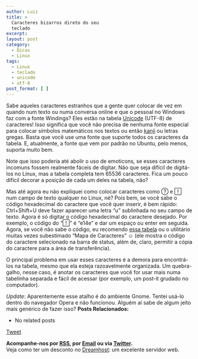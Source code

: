 ```yaml
---
author: Luiz
title: >
  Caracteres bizarros direto do seu
  teclado
excerpt:
layout: post
category:
  - Dicas
  - Linux
tags:
  - Linux
  - teclado
  - unicode
  - utf-8
post_format: [ ]
---
```

Sabe aqueles caracteres estranhos que a gente quer colocar de vez em quando num texto ou numa conversa online e que o pessoal no Windows faz com a fonte Windings? Eles estão na tabela [Unicode][1] (UTF-8) de caracteres! Isso significa que você não precisa de nenhuma fonte especial para colocar símbolos matemáticos nos textos ou então [kanji][2] ou letras gregas. Basta que você use uma fonte que suporte todos os caracteres da tabela. E, atualmente, a fonte que vem por padrão no Ubuntu, pelo menos, suporta muito bem.

Note que isso poderia até abolir o uso de emoticons, se esses caracteres incomuns fossem realmente fáceis de digitar. Não que seja difícil de digitá-los no Linux, mas a tabela completa tem 65536 caracteres. Fica um pouco difícil decorar a posição de cada um deles na tabela, não?

Mas até agora eu não expliquei como colocar caracteres como  e  num campo de texto qualquer no Linux, né? Pois bem, se você sabe o código hexadecimal do caractere que você quer inserir, é bem rápido: Ctrl+Shift+U deve fazer aparecer uma letra “u” sublinhada no seu campo de texto. Agora é só digitar o código hexadecimal do caractere desejado. Por exemplo, o código do “” é “e14e” e dar um espaço ou enter em seguida. Agora, se você não sabe o código, eu recomendo [essa tabela][3] ou o utilitário muitas vezes subestimado “Mapa de Caracteres” ☺ (ele mostra o código do caractere selecionado na barra de status, além de, claro, permitir a cópia do caractere para a área de transferência).

O principal problema em usar esses caracteres é a demora para encontrá-los na tabela, mesmo que ela esteja razoavelmente organizada. Um quebra-galho, nesse caso, é anotar os caracteres que você for usar mais numa tabelinha separada e fácil de acessar (por exemplo, um post-it grudado no computador).

*Update*: Aparentemente esse atalho é do ambiente Gnome. Tentei usá-lo dentro do navegador Opera e não funcionou. Alguém aí sabe de algum jeito mais genérico de fazer isso? 
**Posts Relacionados:** 
*   No related posts



[Tweet][4] 





**Acompanhe-nos por [ RSS][5], por [Email][6] ou via [Twitter][7].**  
Veja como ter um desconto no [Dreamhost][8]: um excelente servidor web.

 [1]: http://pt.wikipedia.org/wiki/Unicode
 [2]: http://pt.wikipedia.org/wiki/Kanji
 [3]: http://www.tamasoft.co.jp/en/general-info/unicode.html
 [4]: https://twitter.com/share
 [5]: http://feeds.feedburner.com/VidaGeek
 [6]: http://feedburner.google.com/fb/a/mailverify?uri=VidaGeek&loc=pt_BR
 [7]: http://twitter.com/blogvidageek
 [8]: http://vidageek.net/dreamhost/

